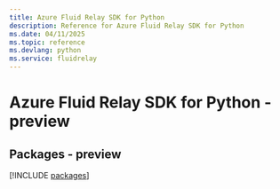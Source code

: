 ```yaml
---
title: Azure Fluid Relay SDK for Python
description: Reference for Azure Fluid Relay SDK for Python
ms.date: 04/11/2025
ms.topic: reference
ms.devlang: python
ms.service: fluidrelay
---
```

# Azure Fluid Relay SDK for Python - preview
## Packages - preview
[!INCLUDE [packages](fluid-relay-index.md)]